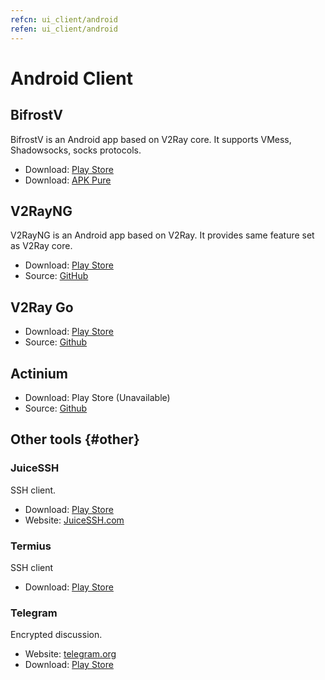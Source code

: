 ```yaml
---
refcn: ui_client/android
refen: ui_client/android
---
```


# Android Client

## BifrostV

BifrostV is an Android app based on V2Ray core. It supports VMess, Shadowsocks, socks protocols.

* Download: [Play Store](https://play.google.com/store/apps/details?id=com.github.dawndiy.bifrostv)
* Download: [APK Pure](https://apkpure.com/bifrostv/com.github.dawndiy.bifrostv)

## V2RayNG

V2RayNG is an Android app based on V2Ray. It provides same feature set as V2Ray core.

* Download: [Play Store](https://play.google.com/store/apps/details?id=com.v2ray.ang)
* Source: [GitHub](https://github.com/2dust/v2rayNG)

## V2Ray Go

* Download: [Play Store](https://play.google.com/store/apps/details?id=org.kkdev.v2raygo)
* Source: [Github](https://github.com/xiaokangwang/V2RayGO)

## Actinium

* Download: Play Store (Unavailable)
* Source: [Github](https://github.com/V2Ray-Android/Actinium)

## Other tools {#other}

### JuiceSSH

SSH client.

* Download: [Play Store](https://play.google.com/store/apps/details?id=com.sonelli.juicessh)
* Website: [JuiceSSH.com](https://juicessh.com/)

### Termius

SSH client

* Download: [Play Store](https://play.google.com/store/apps/details?id=com.server.auditor.ssh.client)

### Telegram

Encrypted discussion.

* Website: [telegram.org](https://telegram.org/)
* Download: [Play Store](https://play.google.com/store/apps/details?id=org.telegram.messenger)
